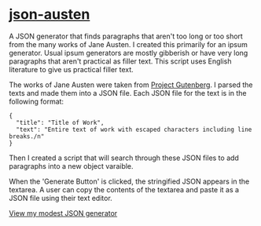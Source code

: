 # [json-austen](https://louvang.github.io/json-austen/)

A JSON generator that finds paragraphs that aren't too long or too short from the many works of Jane Austen. I created this primarily for an ipsum generator. Usual ipsum generators are mostly gibberish or have very long paragraphs that aren't practical as filler text. This script uses English literature to give us practical filler text.

The works of Jane Austen were taken from [Project Gutenberg](https://www.gutenberg.org/). I parsed the texts and made them into a JSON file. Each JSON file for the text is in the following format:

```
{
  "title": "Title of Work",
  "text": "Entire text of work with escaped characters including line breaks./n"
}
```

Then I created a script that will search through these JSON files to add paragraphs into a new object varaible.

When the 'Generate Button' is clicked, the stringified JSON appears in the textarea. A user can copy the contents of the textarea and paste it as a JSON file using their text editor.

[View my modest JSON generator](https://louvang.github.io/json-austen/)
